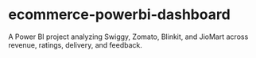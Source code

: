 # ecommerce-powerbi-dashboard
A Power BI project analyzing Swiggy, Zomato, Blinkit, and JioMart across revenue, ratings, delivery, and feedback.

